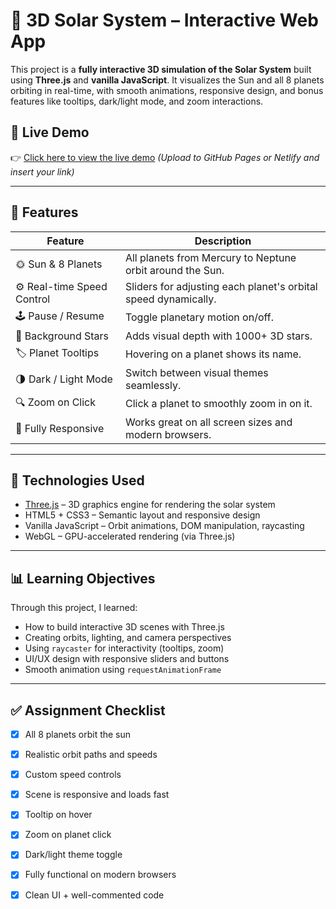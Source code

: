 # 🌌 3D Solar System – Interactive Web App

This project is a **fully interactive 3D simulation of the Solar System** built using **Three.js** and **vanilla JavaScript**. It visualizes the Sun and all 8 planets orbiting in real-time, with smooth animations, responsive design, and bonus features like tooltips, dark/light mode, and zoom interactions.

## 🔭 Live Demo

👉 [Click here to view the live demo](#) *(Upload to GitHub Pages or Netlify and insert your link)*

---

## 🚀 Features

| Feature | Description |
|--------|-------------|
| 🌞 Sun & 8 Planets | All planets from Mercury to Neptune orbit around the Sun. |
| ⚙️ Real-time Speed Control | Sliders for adjusting each planet's orbital speed dynamically. |
| 🕹 Pause / Resume | Toggle planetary motion on/off. |
| 🌠 Background Stars | Adds visual depth with 1000+ 3D stars. |
| 🏷 Planet Tooltips | Hovering on a planet shows its name. |
| 🌗 Dark / Light Mode | Switch between visual themes seamlessly. |
| 🔍 Zoom on Click | Click a planet to smoothly zoom in on it. |
| 📱 Fully Responsive | Works great on all screen sizes and modern browsers. |

---

## 🧠 Technologies Used

- [Three.js](https://threejs.org/) – 3D graphics engine for rendering the solar system
- HTML5 + CSS3 – Semantic layout and responsive design
- Vanilla JavaScript – Orbit animations, DOM manipulation, raycasting
- WebGL – GPU-accelerated rendering (via Three.js)

---



## 📊 Learning Objectives

Through this project, I learned:

- How to build interactive 3D scenes with Three.js
- Creating orbits, lighting, and camera perspectives
- Using `raycaster` for interactivity (tooltips, zoom)
- UI/UX design with responsive sliders and buttons
- Smooth animation using `requestAnimationFrame`

---

## ✅ Assignment Checklist

- [x] All 8 planets orbit the sun
- [x] Realistic orbit paths and speeds
- [x] Custom speed controls
- [x] Scene is responsive and loads fast
- [x] Tooltip on hover
- [x] Zoom on planet click
- [x] Dark/light theme toggle
- [x] Fully functional on modern browsers
- [x] Clean UI + well-commented code


